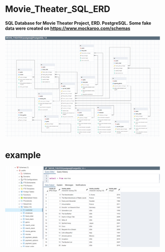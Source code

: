 # Movie_Theater_SQL_ERD
#### SQL Database for Movie Theater Project, ERD. PostgreSQL. Some fake data were created on https://www.mockaroo.com/schemas

![final_img](https://raw.githubusercontent.com/n-eaton/Movie_Theater_SQL_ERD/main/final_img.png?token=GHSAT0AAAAAABRRI34GI2ETNBG6OXCUKT4QYQXIZOA)




# example

![example](https://raw.githubusercontent.com/n-eaton/Movie_Theater_SQL_ERD/main/example.png?token=GHSAT0AAAAAABRRI34G33SP2W4S7BVK4O3UYQXI2CA)
